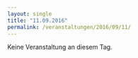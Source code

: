 ```yaml
---
layout: single
title: "11.09.2016"
permalink: /veranstaltungen/2016/09/11/
---
```


Keine Veranstaltung an diesem Tag.
